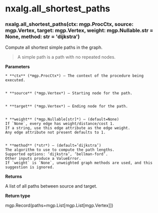 # nxalg.all_shortest_paths


### nxalg.all_shortest_paths(ctx: mgp.ProcCtx, source: mgp.Vertex, target: mgp.Vertex, weight: mgp.Nullable.str = None, method: str = 'dijkstra')
Compute all shortest simple paths in the graph.

> A simple path is a path with no repeated nodes.


**Parameters**

    
    * **ctx** (*mgp.ProcCtx*) – The context of the procedure being executed.


    * **source** (*mgp.Vertex*) – Starting node for the path.


    * **target** (*mgp.Vertex*) – Ending node for the path.


    * **weight** (*mgp.Nullable[str]*) – (default=None)
    If `None`, every edge has weight/distance/cost 1.
    If a string, use this edge attribute as the edge weight.
    Any edge attribute not present defaults to 1.


    * **method** (*str*) – (default=’dijkstra’)
    The algorithm to use to compute the path lengths.
    Supported options: ‘dijkstra’, ‘bellman-ford’.
    Other inputs produce a ValueError.
    If `weight` is `None`, unweighted graph methods are used, and this
    suggestion is ignored.



**Returns**

A list of all paths between source and target.



**Return type**

mgp.Record(paths=mgp.List[mgp.List[mgp.Vertex]])
